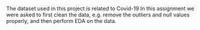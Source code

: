 
The dataset used in this project is related to Covid-19
In this assignment we were asked to first clean the data, e.g. remove the outliers and null values properly, and then perform EDA on the data. 

